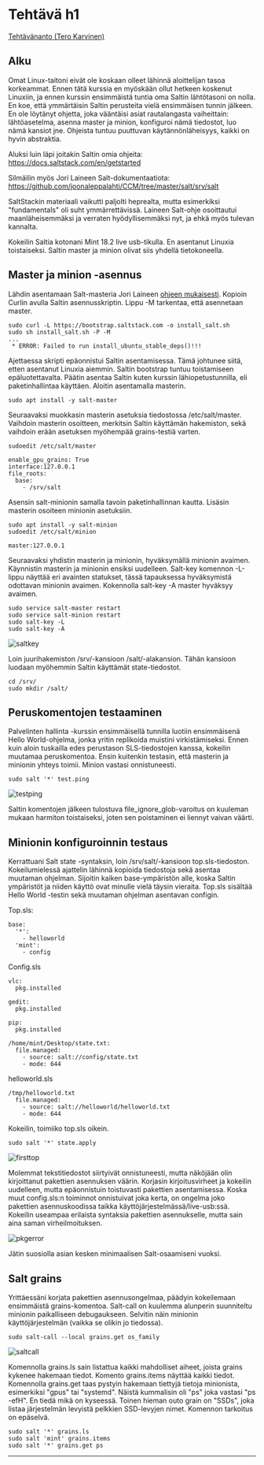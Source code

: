 # Tehtävä h1
[Tehtävänanto (Tero Karvinen)](http://terokarvinen.com/2018/aikataulu-%E2%80%93-palvelinten-hallinta-ict4tn022-4-ti-5-ke-5-loppukevat-2018-5p#h1)

## Alku

Omat Linux-taitoni eivät ole koskaan olleet lähinnä aloittelijan tasoa korkeammat. Ennen tätä kurssia en myöskään ollut hetkeen koskenut Linuxiin, ja ennen kurssin ensimmäistä tuntia oma Saltin lähtötasoni on nolla. En koe, että ymmärtäisin Saltin perusteita vielä ensimmäisen tunnin jälkeen. En ole löytänyt ohjetta, joka vääntäisi asiat rautalangasta vaiheittain: lähtöasetelma, asenna master ja minion, konfiguroi nämä tiedostot, luo nämä kansiot jne. Ohjeista tuntuu puuttuvan käytännönläheisyys, kaikki on hyvin abstraktia.

Aluksi luin läpi joitakin Saltin omia ohjeita: https://docs.saltstack.com/en/getstarted 

Silmäilin myös Jori Laineen Salt-dokumentaatiota: https://github.com/joonaleppalahti/CCM/tree/master/salt/srv/salt

SaltStackin materiaali vaikutti paljolti heprealta, mutta esimerkiksi "fundamentals" oli suht ymmärrettävissä. Laineen Salt-ohje osoittautui maanläheisemmäksi ja verraten hyödyllisemmäksi nyt, ja ehkä myös tulevan kannalta.

Kokeilin Saltia kotonani Mint 18.2 live usb-tikulla. En asentanut Linuxia toistaiseksi. Saltin master ja minion olivat siis yhdellä tietokoneella.

## Master ja minion -asennus

Lähdin asentamaan Salt-masteria Jori Laineen [ohjeen mukaisesti](https://github.com/joonaleppalahti/CCM/blob/master/salt/Installation%20instructions.md). Kopioin Curlin avulla Saltin asennusskriptin. Lippu -M tarkentaa, että asennetaan master. 
  
```
sudo curl -L https://bootstrap.saltstack.com -o install_salt.sh 
sudo sh install_salt.sh -P -M
...
 * ERROR: Failed to run install_ubuntu_stable_deps()!!!
```  
Ajettaessa skripti epäonnistui Saltin asentamisessa. Tämä johtunee siitä, etten asentanut Linuxia aiemmin. Saltin bootstrap tuntuu toistamiseen epäluotettavalta. Päätin asentaa Saltin kuten kurssin lähiopetustunnilla, eli paketinhallintaa käyttäen. Aloitin asentamalla masterin.

```
sudo apt install -y salt-master
```
Seuraavaksi muokkasin masterin asetuksia tiedostossa /etc/salt/master. Vaihdoin masterin osoitteen, merkitsin Saltin käyttämän hakemiston, sekä vaihdoin erään asetuksen myöhempää grains-testiä varten.

```
sudoedit /etc/salt/master

enable_gpu_grains: True
interface:127.0.0.1
file_roots:
  base:
    - /srv/salt
```

Asensin salt-minionin samalla tavoin paketinhallinnan kautta. Lisäsin masterin osoiteen minionin asetuksiin.

```
sudo apt install -y salt-minion
sudoedit /etc/salt/minion

master:127.0.0.1
```
Seuraavaksi yhdistin masterin ja minionin, hyväksymällä minionin avaimen. Käynnistin masterin ja minionin ensiksi uudelleen. Salt-key komennon -L-lippu näyttää eri avainten statukset, tässä tapauksessa hyväksymistä odottavan minionin avaimen. Kokennolla salt-key -A master hyväksyy avaimen.
```
sudo service salt-master restart
sudo service salt-minion restart
sudo salt-key -L
sudo salt-key -A
```

![saltkey](https://github.com/Oliver-Siren/palvelinten-hallinta-ict4tn022-4/blob/master/images/saltkey.png)


Loin juurihakemiston /srv/-kansioon /salt/-alakansion. Tähän kansioon luodaan myöhemmin Saltin käyttämät state-tiedostot.

```
cd /srv/
sudo mkdir /salt/
```

## Peruskomentojen testaaminen

Palvelinten hallinta -kurssin ensimmäisellä tunnilla luotiin ensimmäisenä Hello World-ohjelma, jonka yritin replikoida muistini virkistämiseksi. Ennen kuin aloin tuskailla edes perustason SLS-tiedostojen kanssa, kokeilin muutamaa peruskomentoa. Ensin kuitenkin testasin, että masterin ja minionin yhteys toimii. Minion vastasi onnistuneesti.

```
sudo salt '*' test.ping
```
![testping](https://github.com/Oliver-Siren/palvelinten-hallinta-ict4tn022-4/blob/master/images/testping.png)

Saltin komentojen jälkeen tulostuva file_ignore_glob-varoitus on kuuleman mukaan harmiton toistaiseksi, joten sen poistaminen ei liennyt vaivan väärti.
  
## Minionin konfiguroinnin testaus

Kerrattuani Salt state -syntaksin, loin /srv/salt/-kansioon top.sls-tiedoston. Kokeilumielessä ajattelin lähinnä kopioida tiedostoja sekä asentaa muutaman ohjelman. Sijoitin kaiken base-ympäristön alle, koska Saltin ympäristöt ja niiden käyttö ovat minulle vielä täysin vieraita. Top.sls sisältää Hello World -testin sekä muutaman ohjelman asentavan configin.

Top.sls:

```
base:
  '*':
    - helloworld
  'mint':
    - config
```

Config.sls

```
vlc:
  pkg.installed
  
gedit:
  pkg.installed
  
pip:
  pkg.installed

/home/mint/Desktop/state.txt:
  file.managed:
    - source: salt://config/state.txt
    - mode: 644
```

helloworld.sls

```
/tmp/helloworld.txt
  file.managed:
    - source: salt://helloworld/helloworld.txt
    - mode: 644
```

Kokeilin, toimiiko top.sls oikein.  

```
sudo salt '*' state.apply
```
![firsttop](https://github.com/Oliver-Siren/palvelinten-hallinta-ict4tn022-4/blob/master/images/firsttop.png)

Molemmat tekstitiedostot siirtyivät onnistuneesti, mutta näköjään olin kirjoittanut pakettien asennuksen väärin. Korjasin kirjoitusvirheet ja kokeilin uudelleen, mutta epäonnistuin toistuvasti pakettien asentamisessa. Koska muut config.sls:n toiminnot onnistuivat joka kerta, on ongelma joko pakettien asennuskoodissa taikka käyttöjärjestelmässä/live-usb:ssä. Kokeilin useampaa erilaista syntaksia pakettien asennukselle, mutta sain aina saman virheilmoituksen.

![pkgerror](https://github.com/Oliver-Siren/palvelinten-hallinta-ict4tn022-4/blob/master/images/pkgerror.png)

Jätin suosiolla asian kesken minimaalisen Salt-osaamiseni vuoksi.

## Salt grains

Yrittäessäni korjata pakettien asennusongelmaa, päädyin kokeilemaan ensimmäistä grains-komentoa. Salt-call on kuulemma alunperin suunniteltu minionin paikalliseen debugaukseen. Selvitin näin minionin käyttöjärjestelmän (vaikka se olikin jo tiedossa).

```
sudo salt-call --local grains.get os_family

```

![saltcall](https://github.com/Oliver-Siren/palvelinten-hallinta-ict4tn022-4/blob/master/images/saltcall.png)

Komennolla grains.ls sain listattua kaikki mahdolliset aiheet, joista grains kykenee hakemaan tiedot. Komento grains.items näyttää kaikki tiedot. Komennolla grains.get <value> taas pystyin hakemaan tiettyjä tietoja minionista, esimerkiksi "gpus" tai "systemd". Näistä kummalisin oli "ps" joka vastasi "ps -efH". En tiedä mikä on kyseessä. Toinen hieman outo grain on "SSDs", joka listaa järjestelmän levyistä pelkkien SSD-levyjen nimet. Komennon tarkoitus on epäselvä.

```
sudo salt '*' grains.ls
sudo salt 'mint' grains.items
sudo salt '*' grains.get ps
```
---
